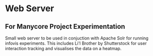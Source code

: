 # Web Server
## For Manycore Project Experimentation

Small web server to be used in conjuction with Apache Solr for running infovis experiments. This includes Li'l Brother by Shutterstock for user interaction tracking and visualises the data on a heatmap.
